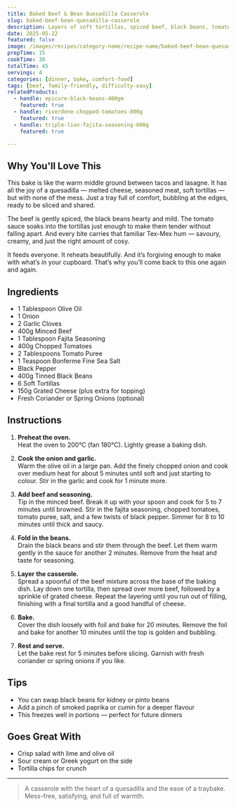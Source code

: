 ```yaml
---
title: Baked Beef & Bean Quesadilla Casserole
slug: baked-beef-bean-quesadilla-casserole
description: Layers of soft tortillas, spiced beef, black beans, tomato sauce, and bubbling cheese — a comforting tray-bake version of a quesadilla that feeds a family with ease.
date: 2025-05-22
featured: false
image: /images/recipes/category-name/recipe-name/baked-beef-bean-quesadilla-casserole.webp
prepTime: 15
cookTime: 30
totalTime: 45
servings: 4
categories: [dinner, bake, comfort-food]
tags: [beef, family-friendly, difficulty-easy]
relatedProducts:
  - handle: epicure-black-beans-400gm
    featured: true
  - handle: riverdene-chopped-tomatoes-800g
    featured: true
  - handle: triple-lion-fajita-seasoning-600g
    featured: true

---
```


## Why You'll Love This

This bake is like the warm middle ground between tacos and lasagne. It has all the joy of a quesadilla — melted cheese, seasoned meat, soft tortillas — but with none of the mess. Just a tray full of comfort, bubbling at the edges, ready to be sliced and shared.

The beef is gently spiced, the black beans hearty and mild. The tomato sauce soaks into the tortillas just enough to make them tender without falling apart. And every bite carries that familiar Tex-Mex hum — savoury, creamy, and just the right amount of cosy.

It feeds everyone. It reheats beautifully. And it’s forgiving enough to make with what’s in your cupboard. That’s why you’ll come back to this one again and again.

## Ingredients

- 1 Tablespoon Olive Oil  
- 1 Onion  
- 2 Garlic Cloves  
- 400g Minced Beef  
- 1 Tablespoon Fajita Seasoning  
- 400g Chopped Tomatoes  
- 2 Tablespoons Tomato Puree  
- 1 Teaspoon Bonferme Fine Sea Salt  
- Black Pepper  
- 400g Tinned Black Beans  
- 6 Soft Tortillas  
- 150g Grated Cheese (plus extra for topping)  
- Fresh Coriander or Spring Onions (optional)

## Instructions

1. **Preheat the oven.**  
   Heat the oven to 200°C (fan 180°C). Lightly grease a baking dish.

2. **Cook the onion and garlic.**  
   Warm the olive oil in a large pan. Add the finely chopped onion and cook over medium heat for about 5 minutes until soft and just starting to colour. Stir in the garlic and cook for 1 minute more.

3. **Add beef and seasoning.**  
   Tip in the minced beef. Break it up with your spoon and cook for 5 to 7 minutes until browned. Stir in the fajita seasoning, chopped tomatoes, tomato puree, salt, and a few twists of black pepper. Simmer for 8 to 10 minutes until thick and saucy.

4. **Fold in the beans.**  
   Drain the black beans and stir them through the beef. Let them warm gently in the sauce for another 2 minutes. Remove from the heat and taste for seasoning.

5. **Layer the casserole.**  
   Spread a spoonful of the beef mixture across the base of the baking dish. Lay down one tortilla, then spread over more beef, followed by a sprinkle of grated cheese. Repeat the layering until you run out of filling, finishing with a final tortilla and a good handful of cheese.

6. **Bake.**  
   Cover the dish loosely with foil and bake for 20 minutes. Remove the foil and bake for another 10 minutes until the top is golden and bubbling.

7. **Rest and serve.**  
   Let the bake rest for 5 minutes before slicing. Garnish with fresh coriander or spring onions if you like.

## Tips

- You can swap black beans for kidney or pinto beans  
- Add a pinch of smoked paprika or cumin for a deeper flavour  
- This freezes well in portions — perfect for future dinners

## Goes Great With

- Crisp salad with lime and olive oil  
- Sour cream or Greek yogurt on the side  
- Tortilla chips for crunch

---
> A casserole with the heart of a quesadilla and the ease of a traybake. Mess-free, satisfying, and full of warmth.